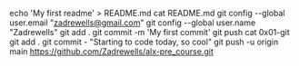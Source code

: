  echo 'My first readme' > README.md
 cat README.md 
 git config --global user.email "zadrewells@gmail.com"
 git config --global user.name "Zadrewells"
 git add .
  git commit -m 'My first commit'
  git push
  cat 0x01-git
 git add .
git commit - "Starting to code today, so cool"
git push -u origin main
https://github.com/Zadrewells/alx-pre_course.git

